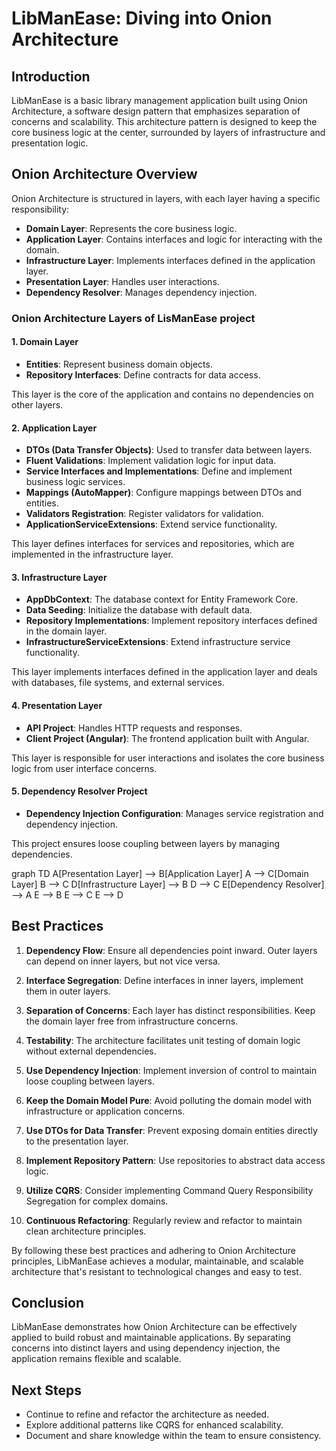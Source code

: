 # LibManEase: Diving into Onion Architecture

## Introduction

LibManEase is a basic library management application built using Onion Architecture, a software design pattern that emphasizes separation of concerns and scalability. This architecture pattern is designed to keep the core business logic at the center, surrounded by layers of infrastructure and presentation logic.

## Onion Architecture Overview

Onion Architecture is structured in layers, with each layer having a specific responsibility:

- **Domain Layer**: Represents the core business logic.
- **Application Layer**: Contains interfaces and logic for interacting with the domain.
- **Infrastructure Layer**: Implements interfaces defined in the application layer.
- **Presentation Layer**: Handles user interactions.
- **Dependency Resolver**: Manages dependency injection.

### Onion Architecture Layers of LisManEase project

#### 1. Domain Layer

- **Entities**: Represent business domain objects.
- **Repository Interfaces**: Define contracts for data access.

This layer is the core of the application and contains no dependencies on other layers.

#### 2. Application Layer

- **DTOs (Data Transfer Objects)**: Used to transfer data between layers.
- **Fluent Validations**: Implement validation logic for input data.
- **Service Interfaces and Implementations**: Define and implement business logic services.
- **Mappings (AutoMapper)**: Configure mappings between DTOs and entities.
- **Validators Registration**: Register validators for validation.
- **ApplicationServiceExtensions**: Extend service functionality.

This layer defines interfaces for services and repositories, which are implemented in the infrastructure layer.

#### 3. Infrastructure Layer

- **AppDbContext**: The database context for Entity Framework Core.
- **Data Seeding**: Initialize the database with default data.
- **Repository Implementations**: Implement repository interfaces defined in the domain layer.
- **InfrastructureServiceExtensions**: Extend infrastructure service functionality.

This layer implements interfaces defined in the application layer and deals with databases, file systems, and external services.

#### 4. Presentation Layer

- **API Project**: Handles HTTP requests and responses.
- **Client Project (Angular)**: The frontend application built with Angular.

This layer is responsible for user interactions and isolates the core business logic from user interface concerns.

#### 5. Dependency Resolver Project

- **Dependency Injection Configuration**: Manages service registration and dependency injection.

This project ensures loose coupling between layers by managing dependencies.

graph TD
A[Presentation Layer] --> B[Application Layer]
A --> C[Domain Layer]
B --> C
D[Infrastructure Layer] --> B
D --> C
E[Dependency Resolver] --> A
E --> B
E --> C
E --> D


## Best Practices

1. **Dependency Flow**: Ensure all dependencies point inward. Outer layers can depend on inner layers, but not vice versa.

2. **Interface Segregation**: Define interfaces in inner layers, implement them in outer layers.

3. **Separation of Concerns**: Each layer has distinct responsibilities. Keep the domain layer free from infrastructure concerns.

4. **Testability**: The architecture facilitates unit testing of domain logic without external dependencies.

5. **Use Dependency Injection**: Implement inversion of control to maintain loose coupling between layers.

6. **Keep the Domain Model Pure**: Avoid polluting the domain model with infrastructure or application concerns.

7. **Use DTOs for Data Transfer**: Prevent exposing domain entities directly to the presentation layer.

8. **Implement Repository Pattern**: Use repositories to abstract data access logic.

9. **Utilize CQRS**: Consider implementing Command Query Responsibility Segregation for complex domains.

10. **Continuous Refactoring**: Regularly review and refactor to maintain clean architecture principles.

By following these best practices and adhering to Onion Architecture principles, LibManEase achieves a modular, maintainable, and scalable architecture that's resistant to technological changes and easy to test.

## Conclusion

LibManEase demonstrates how Onion Architecture can be effectively applied to build robust and maintainable applications. By separating concerns into distinct layers and using dependency injection, the application remains flexible and scalable.

## Next Steps

- Continue to refine and refactor the architecture as needed.
- Explore additional patterns like CQRS for enhanced scalability.
- Document and share knowledge within the team to ensure consistency.

